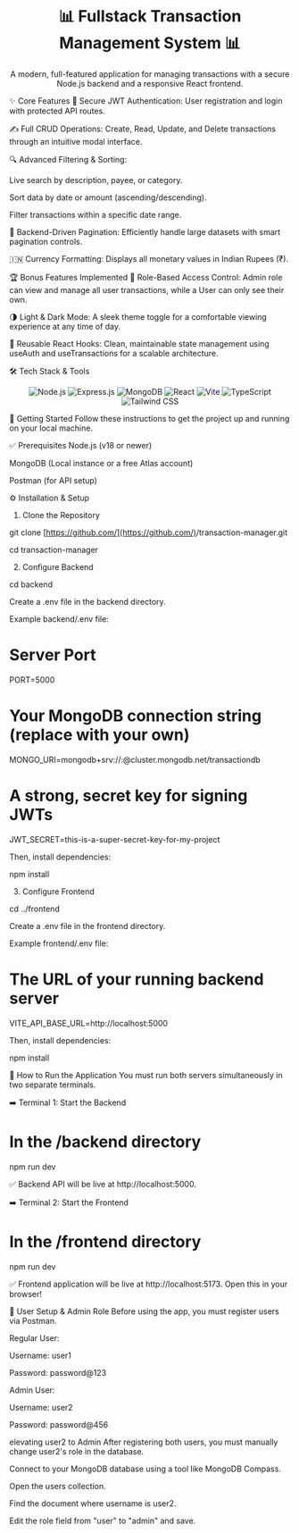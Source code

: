 <div align="center">
<h1>📊 Fullstack Transaction Management System 📊</h1>
<p>A modern, full-featured application for managing transactions with a secure Node.js backend and a responsive React frontend.</p>
</div>

✨ Core Features
🔐 Secure JWT Authentication: User registration and login with protected API routes.

✍️ Full CRUD Operations: Create, Read, Update, and Delete transactions through an intuitive modal interface.

🔍 Advanced Filtering & Sorting:

Live search by description, payee, or category.

Sort data by date or amount (ascending/descending).

Filter transactions within a specific date range.

📄 Backend-Driven Pagination: Efficiently handle large datasets with smart pagination controls.

🇮🇳 Currency Formatting: Displays all monetary values in Indian Rupees (₹).

🏆 Bonus Features Implemented
👑 Role-Based Access Control: Admin role can view and manage all user transactions, while a User can only see their own.

🌗 Light & Dark Mode: A sleek theme toggle for a comfortable viewing experience at any time of day.

🎣 Reusable React Hooks: Clean, maintainable state management using useAuth and useTransactions for a scalable architecture.

🛠️ Tech Stack & Tools
<p align="center">
<img src="https://www.google.com/search?q=https://img.shields.io/badge/Node.js-339933%3Fstyle%3Dfor-the-badge%26logo%3Dnodedotjs%26logoColor%3Dwhite" alt="Node.js"/>
<img src="https://www.google.com/search?q=https://img.shields.io/badge/Express.js-000000%3Fstyle%3Dfor-the-badge%26logo%3Dexpress%26logoColor%3Dwhite" alt="Express.js"/>
<img src="https://www.google.com/search?q=https://img.shields.io/badge/MongoDB-47A248%3Fstyle%3Dfor-the-badge%26logo%3Dmongodb%26logoColor%3Dwhite" alt="MongoDB"/>
<img src="https://www.google.com/search?q=https://img.shields.io/badge/React-20232A%3Fstyle%3Dfor-the-badge%26logo%3Dreact%26logoColor%3D61DAFB" alt="React"/>
<img src="https://www.google.com/search?q=https://img.shields.io/badge/Vite-646CFF%3Fstyle%3Dfor-the-badge%26logo%3Dvite%26logoColor%3Dwhite" alt="Vite"/>
<img src="https://www.google.com/search?q=https://img.shields.io/badge/TypeScript-007ACC%3Fstyle%3Dfor-the-badge%26logo%3Dtypescript%26logoColor%3Dwhite" alt="TypeScript"/>
<img src="https://www.google.com/search?q=https://img.shields.io/badge/Tailwind_CSS-38B2AC%3Fstyle%3Dfor-the-badge%26logo%3Dtailwind-css%26logoColor%3Dwhite" alt="Tailwind CSS"/>
</p>

🚀 Getting Started
Follow these instructions to get the project up and running on your local machine.

✅ Prerequisites
Node.js (v18 or newer)

MongoDB (Local instance or a free Atlas account)

Postman (for API setup)

⚙️ Installation & Setup
1. Clone the Repository

git clone [https://github.com/](https://github.com/)<your-username>/transaction-manager.git

cd transaction-manager

2. Configure Backend

cd backend

Create a .env file in the backend directory.

Example backend/.env file:

# Server Port
PORT=5000

# Your MongoDB connection string (replace with your own)
MONGO_URI=mongodb+srv://<user>:<password>@cluster.mongodb.net/transactiondb

# A strong, secret key for signing JWTs
JWT_SECRET=this-is-a-super-secret-key-for-my-project

Then, install dependencies:

npm install

3. Configure Frontend

cd ../frontend

Create a .env file in the frontend directory.

Example frontend/.env file:

# The URL of your running backend server
VITE_API_BASE_URL=http://localhost:5000

Then, install dependencies:

npm install

🏃 How to Run the Application
You must run both servers simultaneously in two separate terminals.

➡️ Terminal 1: Start the Backend

# In the /backend directory
npm run dev

✅ Backend API will be live at http://localhost:5000.

➡️ Terminal 2: Start the Frontend

# In the /frontend directory
npm run dev

✅ Frontend application will be live at http://localhost:5173. Open this in your browser!

👥 User Setup & Admin Role
Before using the app, you must register users via Postman.

Regular User:

Username: user1

Password: password@123

Admin User:

Username: user2

Password: password@456

elevating user2 to Admin
After registering both users, you must manually change user2's role in the database.

Connect to your MongoDB database using a tool like MongoDB Compass.

Open the users collection.

Find the document where username is user2.

Edit the role field from "user" to "admin" and save.
